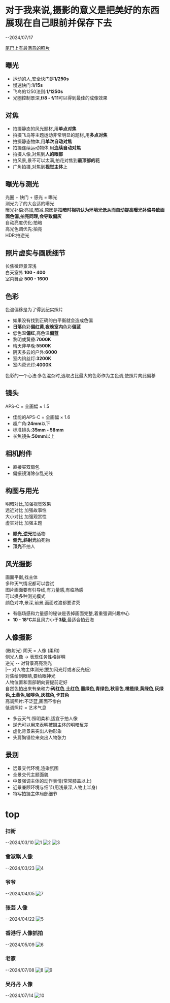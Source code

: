 # 对于我来说,摄影的意义是把美好的东西展现在自己眼前并保存下去

--2024/07/17

[尾巴上有最满意的照片](#top)

## 曝光

* 运动的人,安全快门是**1/250s**  
* 慢速快门:**1/15s**
* 飞鸟的1250法则:**1/1250s**
* 光圈控制景深,**f/8 - f/11**可以得到最佳的成像效果  

## 对焦

* 拍摄静态的风光题材,用**单点对焦**
* 拍摄飞鸟等主题运动非常明显的题材,用**多点对焦**
* 拍摄静态物体,用**单次自动对焦**
* 拍摄连续运动物体,用**连续自动对焦**
* 拍摄人像,对焦到**人的眼部**
* 拍风景,景不可以太满,拍花对焦到**最顶部的花**
* 广角拍摄,对焦到**视觉主体**上

## 曝光与测光

光圈 + 快门 + 感光 = 曝光  
测光为了的大合适的曝光  
曝光补偿:亮加,暗减.原因是**拍暗时相机认为环境光低从而自动提高曝光补偿导致画面色偏,拍亮同理,会导致偏灰**  
自动亮度优化:拍暗  
高光色调优先:拍亮  
HDR:拍逆光  

## 照片虚实与画质细节

长焦微距景深浅  
白天室外 **100 - 400**  
室内舞台 **500 - 1600**  

## 色彩  

色温偏移是为了得到纪实照片  
* 如果没有找到正确的白平衡就会造成色偏  
* **日落**色彩**偏红黄**,**夜晚室内**色彩**偏蓝**  
* 低色温**偏红**,高色温**偏蓝**  
* 黎明或黄昏:**7000K**  
* 晴天非早晚:**5500K**  
* 阴天多云的户外:**6000**  
* 室内钨丝灯:**3200K**  
* 室内荧光灯:**4000K**

色彩的一个心法:多色混杂时,选取占比最大的色彩作为主色调,使照片向此偏移

## 镜头

APS-C = 全画幅 × 1.5

* 佳能的APS-C = 全画幅 × 1.6  
* 超广角:**24mm**以下  
* 标准镜头:**35mm - 58mm**  
* 长焦镜头:**50mm**以上  

## 相机附件

* 直接买双肩包  
* 偏振镜消除杂乱光线  

## 构图与用光

明暗对比,加强视觉效果    
远近对比 加强故事性  
大小对比 加强观赏性  
虚实对比 加强主题  

* **顺光,逆光**拍活物  
* **侧光,斜射光**拍死物  
* **顶光**不拍人

## 风光摄影 

画面平衡,找主体  
多种天气情况都可以尝试  
图片画面要有引导线,有力量感,有临场感  
可以换多种测光模式  
颜色对冲,景深,前景,画面过渡都要讲究  

* 有临场感和力量感的秘诀是丢掉画面完整,着重强调兴趣中心  
* **10 - 18°C**并且风力小于**3级**,最适合拍云海

## 人像摄影

(散射光) 阴天 = 人像 (柔和)   
侧光人像 -> 表现任务性格鲜明  
逆光 -- 对背景高亮测光  
|-- 对人物主体测光(要加闪光灯或者反光板)  
对焦给到眼睛,要给眼神光  
人物位置和面部朝向要提前定好  
自然色拍出来有亲和力:**砖红色,土红色,墨绿色,青绿色,秋香色,橄榄绿,黄绿色,灰绿色,土黄色,咖啡色,灰棕色,卡其色**  
高调照片:不泛蓝,画面不惨白  
低调照片 = 艺术气息

* 多云天气:照明柔和,适宜于拍人像  
* 逆光可以用来表明被摄主体的明暗反差  
* 虚化背景来突出人物形象  
* 头肩胸错位来突出人物张力  

## 景别 

* 远景交代环境,渲染氛围  
* 全景交代主题面貌  
* 中景强调主体的动作表情(常常膝盖以上)   
* 近景兼顾环境与细节(用浅景深,人物上半身)  
* 特写拍摄主体局部细节

# top
### 扫街
--2024/03/10
![1](./img-tree/Camerist/1.jpg)
![2](./img-tree/Camerist/2.jpg)
![3](./img-tree/Camerist/3.jpg)

### 曾淑祺 人像
--2024/03/23
![4](./img-tree/Camerist/4.jpg)

### 爷爷
--2024/04/05
![7](./img-tree/Camerist/7.jpg)

### 张芸 人像
--2024/04/22
![5](./img-tree/Camerist/5.jpg)

### 香港行 人像抓拍
--2024/05/09
![6](./img-tree/Camerist/6.jpg)

### 老家
--2024/07/08
![8](./img-tree/Camerist/8.jpg)
![9](./img-tree/Camerist/9.jpg)

### 吴丹丹 人像
--2024/07/14
![10](./img-tree/Camerist/10.jpg)
